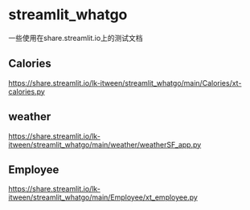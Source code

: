 # streamlit_whatgo

一些使用在share.streamlit.io上的测试文档

## Calories
https://share.streamlit.io/lk-itween/streamlit_whatgo/main/Calories/xt-calories.py

## weather
https://share.streamlit.io/lk-itween/streamlit_whatgo/main/weather/weatherSF_app.py

## Employee
https://share.streamlit.io/lk-itween/streamlit_whatgo/main/Employee/xt_employee.py
